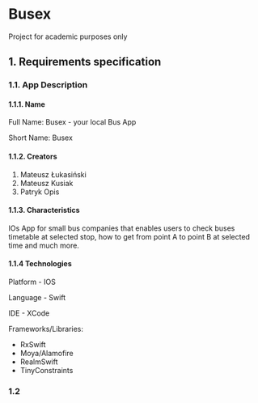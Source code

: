 # Busex
Project for academic purposes only

## 1. Requirements specification
### 1.1. App Description
#### 1.1.1. Name
Full Name: Busex - your local Bus App 

Short Name: Busex

#### 1.1.2. Creators
1. Mateusz Łukasiński
2. Mateusz Kusiak
3. Patryk Opis

#### 1.1.3. Characteristics 
IOs App for small bus companies that enables users to check buses timetable at selected stop, how to get from point A to point B at selected time and much more.

#### 1.1.4 Technologies

Platform - IOS

Language - Swift

IDE - XCode

Frameworks/Libraries:
- RxSwift
- Moya/Alamofire
- RealmSwift
- TinyConstraints


###  1.2 
